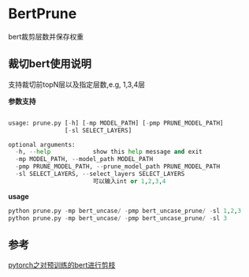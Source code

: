 # BertPrune
bert裁剪层数并保存权重

## 裁切bert使用说明
支持裁切前topN层以及指定层数,e.g, 1,3,4层

**参数支持**
```python

usage: prune.py [-h] [-mp MODEL_PATH] [-pmp PRUNE_MODEL_PATH]
                [-sl SELECT_LAYERS]

optional arguments:
  -h, --help            show this help message and exit
  -mp MODEL_PATH, --model_path MODEL_PATH
  -pmp PRUNE_MODEL_PATH, --prune_model_path PRUNE_MODEL_PATH
  -sl SELECT_LAYERS, --select_layers SELECT_LAYERS
                        可以输入int or 1,2,3,4
```
**usage**
```python 
python prune.py -mp bert_uncase/ -pmp bert_uncase_prune/ -sl 1,2,3
python prune.py -mp bert_uncase/ -pmp bert_uncase_prune/ -sl 3
```

##  参考
[pytorch之对预训练的bert进行剪枝](https://www.cnblogs.com/xiximayou/p/15193655.html)